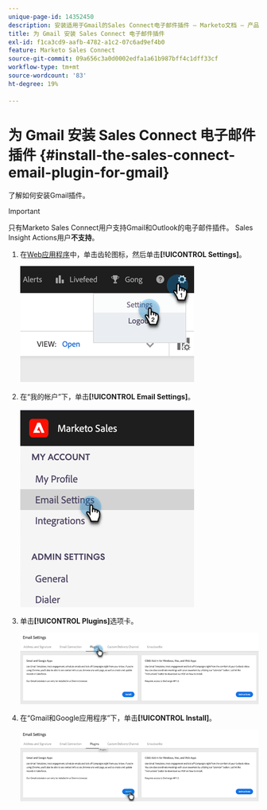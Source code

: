 ```yaml
---
unique-page-id: 14352450
description: 安装适用于Gmail的Sales Connect电子邮件插件 — Marketo文档 — 产品文档
title: 为 Gmail 安装 Sales Connect 电子邮件插件
exl-id: f1ca3cd9-aafb-4782-a1c2-07c6ad9ef4b0
feature: Marketo Sales Connect
source-git-commit: 09a656c3a0d0002edfa1a61b987bff4c1dff33cf
workflow-type: tm+mt
source-wordcount: '83'
ht-degree: 19%

---
```


# 为 Gmail 安装 Sales Connect 电子邮件插件 {#install-the-sales-connect-email-plugin-for-gmail}

了解如何安装Gmail插件。

>[!IMPORTANT]
>
>只有Marketo Sales Connect用户支持Gmail和Outlook的电子邮件插件。 Sales Insight Actions用户&#x200B;**不支持**。

1. 在[Web应用程序](https://toutapp.com/next#settings)中，单击齿轮图标，然后单击&#x200B;**[!UICONTROL Settings]**。

   ![](assets/install-the-sales-connect-email-plugin-for-gmail-1.png)

1. 在“我的帐户”下，单击&#x200B;**[!UICONTROL Email Settings]**。

   ![](assets/install-the-sales-connect-email-plugin-for-gmail-2.png)

1. 单击&#x200B;**[!UICONTROL Plugins]**&#x200B;选项卡。

   ![](assets/install-the-sales-connect-email-plugin-for-gmail-3.png)

1. 在“Gmail和Google应用程序”下，单击&#x200B;**[!UICONTROL Install]**。

   ![](assets/install-the-sales-connect-email-plugin-for-gmail-4.png)
